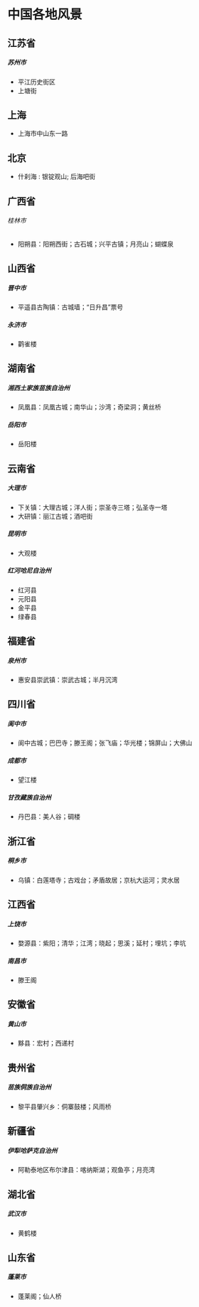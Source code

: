 # 中国各地风景

## 江苏省
##### 苏州市
- 平江历史街区
- 上塘街  

## 上海
- 上海市中山东一路

## 北京
- 什刹海 : 银锭观山; 后海吧街

## 广西省
###### 桂林市
- 阳朔县：阳朔西街；古石城；兴平古镇；月亮山；蝴蝶泉

## 山西省
##### 晋中市
- 平遥县古陶镇：古城墙；“日升昌”票号

##### 永济市
- 鹳雀楼

## 湖南省
##### 湘西土家族苗族自治州
- 凤凰县：凤凰古城；南华山；沙湾；奇梁洞；黄丝桥

##### 岳阳市
- 岳阳楼

## 云南省
##### 大理市
- 下关镇：大理古城；洋人街；崇圣寺三塔；弘圣寺一塔
- 大研镇：丽江古城；酒吧街

##### 昆明市
- 大观楼

##### 红河哈尼自治州
- 红河县
- 元阳县
- 金平县
- 绿春县

## 福建省
##### 泉州市
- 惠安县崇武镇：崇武古城；半月沉湾

## 四川省
##### 阆中市
- 阆中古城；巴巴寺；滕王阁；张飞庙；华光楼；锦屏山；大佛山

##### 成都市
- 望江楼

##### 甘孜藏族自治州
- 丹巴县：美人谷；碉楼


## 浙江省
##### 桐乡市
- 乌镇：白莲塔寺；古戏台；矛盾故居；京杭大运河；灵水居

## 江西省
##### 上饶市
- 婺源县：紫阳；清华；江湾；晓起；思溪；延村；埋坑；李坑

##### 南昌市
- 滕王阁

## 安徽省
##### 黄山市
- 黟县：宏村；西递村

## 贵州省
##### 苗族侗族自治州
- 黎平县肇兴乡：侗寨鼓楼；风雨桥

## 新疆省
##### 伊犁哈萨克自治州
- 阿勒泰地区布尔津县：喀纳斯湖；观鱼亭；月亮湾

## 湖北省
##### 武汉市
- 黄鹤楼

## 山东省
##### 蓬莱市
- 蓬莱阁；仙人桥
